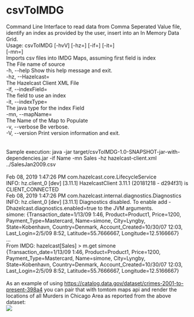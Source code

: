 # csvToIMDG

Command Line Interface to read data from Comma Seperated Value file, identify an index as provided by the user, insert into an In Memory Data Grid.
<br />
Usage: csvToIMDG [-hvV] [-hz=<hzConfig>] [-if=<indexField>] [-it=<indexType>]<br />
                 [-mn=<mapName>] <file><br />
Imports csv files into IMDG Maps, assuming first field is index<br />
      <file>      The File name of source<br />
  -h, --help      Show this help message and exit.<br />
      -hz, --Hazelcast=<hzConfig><br />
                  The Hazelcast Client XML File<br />
      -if, --indexField=<indexField><br />
                  The field to use an index<br />
      -it, --indexType=<indexType><br />
                  The java type for the index Field<br />
      -mn, --mapName=<mapName><br />
                  The Name of the Map to Populate<br />
  -v, --verbose   Be verbose.<br />
  -V, --version   Print version information and exit.<br />
<br />
<br />
Sample execution: java -jar target/csvToIMDG-1.0-SNAPSHOT-jar-with-dependencies.jar -if Name -mn Sales -hz hazelcast-client.xml ../SalesJan2009.csv<br />
<br />
Feb 08, 2019 1:47:26 PM com.hazelcast.core.LifecycleService<br />
INFO: hz.client_0 [dev] [3.11.1] HazelcastClient 3.11.1 (20181218 - d294f31) is CLIENT_CONNECTED<br />
Feb 08, 2019 1:47:26 PM com.hazelcast.internal.diagnostics.Diagnostics<br />
INFO: hz.client_0 [dev] [3.11.1] Diagnostics disabled. To enable add -Dhazelcast.diagnostics.enabled=true to the JVM arguments.<br />
simone: {Transaction_date=1/13/09 1:46, Product=Product1, Price=1200, Payment_Type=Mastercard, Name=simone, City=Lyngby, State=Kobenhavn, Country=Denmark, Account_Created=10/30/07 12:03, Last_Login=2/5/09 8:52, Latitude=55.7666667, Longitude=12.5166667}
<br />
...
<br />
From IMDG: hazelcast[Sales] > m.get simone<br />
{Transaction_date=1/13/09 1:46, Product=Product1, Price=1200, Payment_Type=Mastercard, Name=simone, City=Lyngby, State=Kobenhavn, Country=Denmark, Account_Created=10/30/07 12:03, Last_Login=2/5/09 8:52, Latitude=55.7666667, Longitude=12.5166667}
<br />
<br />
As an example of using https://catalog.data.gov/dataset/crimes-2001-to-present-398a4 you can pair that with tomtom maps api and render the locations of all Murders in Chicago Area as reported from the above dataset:
<br />
![](./images/chicagomurders.png)
